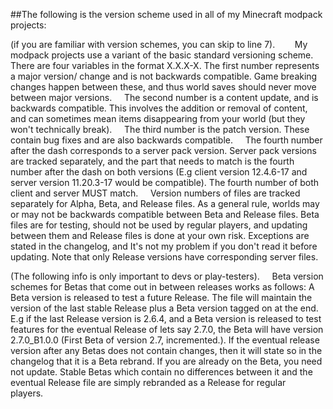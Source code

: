 ##The following is the version scheme used in all of my Minecraft modpack projects:

(if you are familiar with version schemes, you can skip to line 7).   
    My modpack projects use a variant of the basic standard versioning scheme. There are four variables in the format X.X.X-X. The first number represents a major version/ change and is not backwards compatible. Game breaking changes happen between these, and thus world saves should never move between major versions.
    The second number is a content update, and is backwards compatible. This involves the addition or removal of content, and can sometimes mean items disappearing from your world (but they won't technically break).
    The third number is the patch version. These contain bug fixes and are also backwards compatible.
    The fourth number after the dash corresponds to a server pack version. Server pack versions are tracked separately, and the part that needs to match is the fourth number after the dash on both versions (E.g client version 12.4.6-17 and server version 11.20.3-17 would be compatible). The fourth number of both client and server MUST match.
    Version numbers of files are tracked separately for Alpha, Beta, and Release files. As a general rule, worlds may or may not be backwards compatible between Beta and Release files. Beta files are for testing, should not be used by regular players, and updating between them and Release files is done at your own risk.
    Exceptions are stated in the changelog, and It's not my problem if you don't read it before updating. Note that only Release versions have corresponding server files.  

(The following info is only important to devs or play-testers).
    Beta version schemes for Betas that come out in between releases works as follows: A Beta version is released to test a future Release. The file will maintain the version of the last stable Release plus a Beta version tagged on at the end. E.g if the last Release version is 2.6.4, and a Beta version is released to test features for the eventual Release of lets say 2.7.0, the Beta will have version 2.7.0_B1.0.0 (First Beta of version 2.7, incremented.). If the eventual release version after any Betas does not contain changes, then it will state so in the changelog that it is a Beta rebrand. If you are already on the Beta, you need not update. Stable Betas which contain no differences between it and the eventual Release file are simply rebranded as a Release for regular players.  
